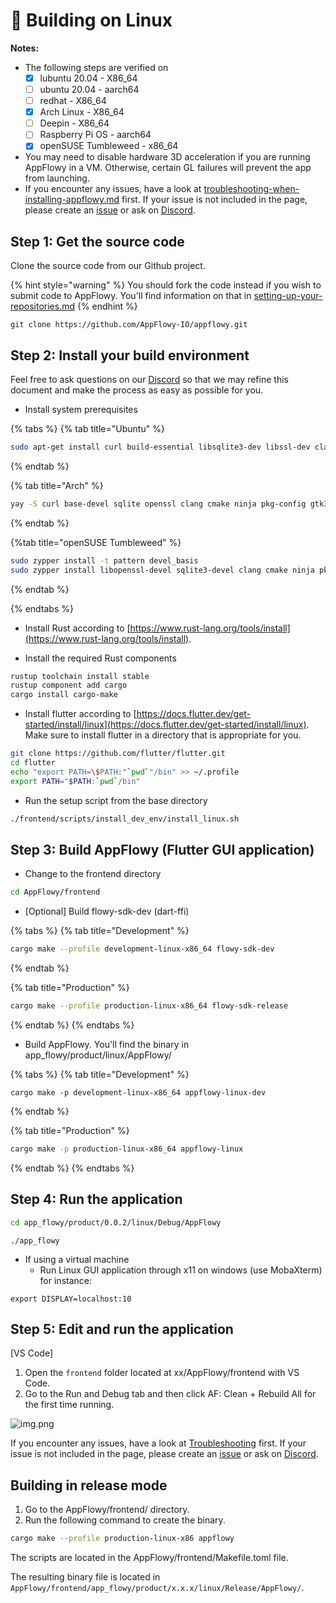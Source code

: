# 🐧 Building on Linux

**Notes:**

* The following steps are verified on
  * [x] lubuntu 20.04 - X86\_64
  * [ ] ubuntu 20.04 - aarch64
  * [ ] redhat - X86\_64
  * [x] Arch Linux - X86\_64
  * [ ] Deepin - X86\_64
  * [ ] Raspberry Pi OS - aarch64
  * [x] openSUSE Tumbleweed - x86\_64
* You may need to disable hardware 3D acceleration if you are running AppFlowy in a VM. Otherwise, certain GL failures will prevent the app from launching.
* If you encounter any issues, have a look at [troubleshooting-when-installing-appflowy.md](../../../install-appflowy/installation-methods/troubleshooting-when-installing-appflowy.md "mention") first. If your issue is not included in the page, please create an [issue](https://github.com/AppFlowy-IO/appflowy/issues/new/choose) or ask on [Discord](https://discord.gg/9Q2xaN37tV).

## Step 1: Get the source code

Clone the source code from our Github project.

{% hint style="warning" %}
You should fork the code instead if you wish to submit code to AppFlowy. You'll find information on that in [setting-up-your-repositories.md](../submitting-code/setting-up-your-repositories.md "mention")
{% endhint %}

```shell
git clone https://github.com/AppFlowy-IO/appflowy.git
```

## Step 2: Install your build environment

Feel free to ask questions on our [Discord](https://discord.gg/9Q2xaN37tV) so that we may refine this document and make the process as easy as possible for you.

* Install system prerequisites

{% tabs %}
{% tab title="Ubuntu" %}
```bash
sudo apt-get install curl build-essential libsqlite3-dev libssl-dev clang cmake ninja-build pkg-config libgtk-3-dev unzip
```
{% endtab %}

{% tab title="Arch" %}
```bash
yay -S curl base-devel sqlite openssl clang cmake ninja pkg-config gtk3 unzip
```
{% endtab %}

{%tab title="openSUSE Tumbleweed" %}
```bash
sudo zypper install -t pattern devel_basis
sudo zypper install libopenssl-devel sqlite3-devel clang cmake ninja pkgconf-pkg-config pkgconf libgtk-3-0 curl zip unzip gtk3-devel
```
{% endtab %}

{% endtabs %}

* Install Rust according to [https://www.rust-lang.org/tools/install](https://www.rust-lang.org/tools/install). 

* Install the required Rust components

```bash
rustup toolchain install stable
rustup component add cargo
cargo install cargo-make

```


* Install flutter according to [https://docs.flutter.dev/get-started/install/linux](https://docs.flutter.dev/get-started/install/linux). Make sure to install flutter in a directory that is appropriate for you.

```bash
git clone https://github.com/flutter/flutter.git
cd flutter
echo "export PATH=\$PATH:"`pwd`"/bin" >> ~/.profile
export PATH="$PATH:`pwd`/bin"
```

* Run the setup script from the base directory
```bash
./frontend/scripts/install_dev_env/install_linux.sh
```

## Step 3: Build AppFlowy (Flutter GUI application)

* Change to the frontend directory

```bash
cd AppFlowy/frontend
```

* \[Optional] Build flowy-sdk-dev (dart-ffi)

{% tabs %}
{% tab title="Development" %}
```bash
cargo make --profile development-linux-x86_64 flowy-sdk-dev
```
{% endtab %}

{% tab title="Production" %}
```bash
cargo make --profile production-linux-x86_64 flowy-sdk-release
```
{% endtab %}
{% endtabs %}

* Build AppFlowy. You'll find the binary in app\_flowy/product/linux/AppFlowy/

{% tabs %}
{% tab title="Development" %}
```
cargo make -p development-linux-x86_64 appflowy-linux-dev
```
{% endtab %}

{% tab title="Production" %}

```bash
cargo make -p production-linux-x86_64 appflowy-linux
```
{% endtab %}
{% endtabs %}

## Step 4: Run the application

```bash
cd app_flowy/product/0.0.2/linux/Debug/AppFlowy
```

```shell
./app_flowy
```

* If using a virtual machine
  * Run Linux GUI application through x11 on windows (use MobaXterm) for instance:

`export DISPLAY=localhost:10`

## Step 5: Edit and run the application

\[VS Code]

1. Open the `frontend` folder located at xx/AppFlowy/frontend with VS Code.
2. Go to the Run and Debug tab and then click AF: Clean + Rebuild All for the first time running.

![img.png](../../../../.gitbook/assets/launch\_appflowy.png)

If you encounter any issues, have a look at [Troubleshooting](https://appflowy.gitbook.io/docs/essential-documentation/contribute-to-appflowy/software-contributions/environment-setup/trouble-shotting) first. If your issue is not included in the page, please create an [issue](https://github.com/AppFlowy-IO/appflowy/issues/new/choose) or ask on [Discord](https://discord.gg/9Q2xaN37tV).

## Building in release mode

1. Go to the AppFlowy/frontend/ directory.
2. Run the following command to create the binary.

```bash
cargo make --profile production-linux-x86 appflowy
```

The scripts are located in the AppFlowy/frontend/Makefile.toml file.

The resulting binary file is located in `AppFlowy/frontend/app_flowy/product/x.x.x/linux/Release/AppFlowy/`.
